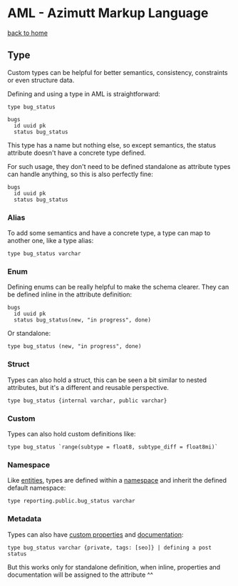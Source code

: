 # AML - Azimutt Markup Language

[back to home](./README.md)


## Type

Custom types can be helpful for better semantics, consistency, constraints or even structure data.

Defining and using a type in AML is straightforward:

```aml
type bug_status

bugs
  id uuid pk
  status bug_status
```

This type has a name but nothing else, so except semantics, the status attribute doesn't have a concrete type defined.

For such usage, they don't need to be defined standalone as attribute types can handle anything, so this is also perfectly fine:

```aml
bugs
  id uuid pk
  status bug_status
```


### Alias

To add some semantics and have a concrete type, a type can map to another one, like a type alias:

```aml
type bug_status varchar
```


### Enum

Defining enums can be really helpful to make the schema clearer. They can be defined inline in the attribute definition:

```aml
bugs
  id uuid pk
  status bug_status(new, "in progress", done)
```

Or standalone:

```aml
type bug_status (new, "in progress", done)
```


### Struct

Types can also hold a struct, this can be seen a bit similar to nested attributes, but it's a different and reusable perspective. 

```aml
type bug_status {internal varchar, public varchar}
```


### Custom

Types can also hold custom definitions like:

```aml
type bug_status `range(subtype = float8, subtype_diff = float8mi)`
```


### Namespace

Like [entities](./entity.md), types are defined within a [namespace](./namespace.md) and inherit the defined default namespace:

```aml
type reporting.public.bug_status varchar
```


### Metadata

Types can also have [custom properties](./properties.md) and [documentation](./documentation.md):

```aml
type bug_status varchar {private, tags: [seo]} | defining a post status
```

But this works only for standalone definition, when inline, properties and documentation will be assigned to the attribute ^^
